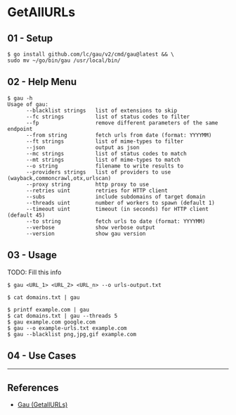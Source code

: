 # GetAllURLs

## 01 - Setup

```
$ go install github.com/lc/gau/v2/cmd/gau@latest && \
sudo mv ~/go/bin/gau /usr/local/bin/
```

## 02 - Help Menu

```
$ gau -h                                                        
Usage of gau:
      --blacklist strings   list of extensions to skip
      --fc strings          list of status codes to filter
      --fp                  remove different parameters of the same endpoint
      --from string         fetch urls from date (format: YYYYMM)
      --ft strings          list of mime-types to filter
      --json                output as json
      --mc strings          list of status codes to match
      --mt strings          list of mime-types to match
      --o string            filename to write results to
      --providers strings   list of providers to use (wayback,commoncrawl,otx,urlscan)
      --proxy string        http proxy to use
      --retries uint        retries for HTTP client
      --subs                include subdomains of target domain
      --threads uint        number of workers to spawn (default 1)
      --timeout uint        timeout (in seconds) for HTTP client (default 45)
      --to string           fetch urls to date (format: YYYYMM)
      --verbose             show verbose output
      --version             show gau version
```

## 03 - Usage

TODO: Fill this info

`$ gau <URL_1> <URL_2> <URL_n> --o urls-output.txt`

`$ cat domains.txt | gau`

```
$ printf example.com | gau
$ cat domains.txt | gau --threads 5
$ gau example.com google.com
$ gau --o example-urls.txt example.com
$ gau --blacklist png,jpg,gif example.com
```

## 04 - Use Cases

---
## References

- [Gau (GetallURLs)](https://github.com/lc/gau)